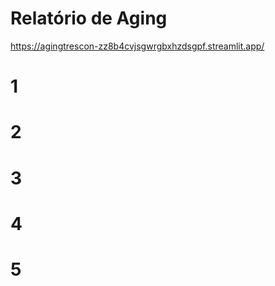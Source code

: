 # Relatório de Aging

https://agingtrescon-zz8b4cvjsgwrgbxhzdsgpf.streamlit.app/

# 1

# 2

# 3

# 4

# 5
